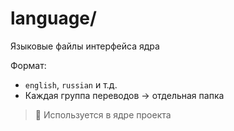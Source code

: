 # language/

Языковые файлы интерфейса ядра

Формат:
- `english`, `russian` и т.д.
- Каждая группа переводов → отдельная папка

> 🔧 Используется в ядре проекта
